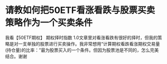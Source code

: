 # 请教如何把50ETF看涨看跌与股票买卖策略作为一个买卖条件

我看【50ETF期权】 期权择时指数 1.0文章里对看涨看跌有很好的择时，但我的策略是对一支单独的股票进行买卖操作。我非常想用“计算期权看跌看涨期权交易量(持仓量)的比率：”最为股票买入的一个条件。但因为股票池是不同的，怎么完美结合。谢谢